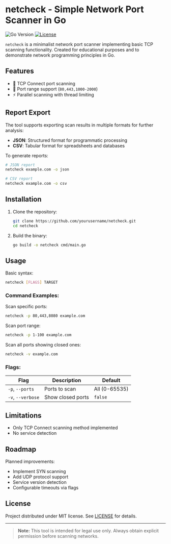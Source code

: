 # netcheck - Simple Network Port Scanner in Go

![Go Version](https://img.shields.io/badge/go-1.18%2B-blue)
[![License](https://img.shields.io/badge/license-MIT-green)](LICENSE)

`netcheck` is a minimalist network port scanner implementing basic TCP scanning functionality. Created for educational purposes and to demonstrate network programming principles in Go.

## Features

- 📡 TCP Connect port scanning
- 🔢 Port range support (`80,443,1000-2000`)
- ⚡ Parallel scanning with thread limiting

## Report Export

The tool supports exporting scan results in multiple formats for further analysis:

- **JSON**: Structured format for programmatic processing
- **CSV**: Tabular format for spreadsheets and databases

To generate reports:
```bash
# JSON report
netcheck example.com -o json

# CSV report
netcheck example.com -o csv
```

## Installation

1. Clone the repository:
   ```bash
   git clone https://github.com/yourusername/netcheck.git
   cd netcheck
   ```

2. Build the binary:
   ```bash
   go build -o netcheck cmd/main.go
   ```


## Usage

Basic syntax:
```bash
netcheck [FLAGS] TARGET
```

### Command Examples:

Scan specific ports:
```bash
netcheck -p 80,443,8080 example.com 
```

Scan port range:
```bash
netcheck -p 1-100 example.com
```

Scan all ports showing closed ones:
```bash
netcheck -v example.com
```

### Flags:
| Flag       | Description                          | Default      |
|------------|-------------------------------------|--------------|
| `-p`, `--ports` | Ports to scan                      | All (0-65535)|
| `-v`, `--verbose` | Show closed ports                 | `false`      |


## Limitations

- Only TCP Connect scanning method implemented
- No service detection

## Roadmap

Planned improvements:
- Implement SYN scanning
- Add UDP protocol support
- Service version detection
- Configurable timeouts via flags

## License

Project distributed under MIT license. See [LICENSE](LICENSE) for details.

---

> **Note:** This tool is intended for legal use only. Always obtain explicit permission before scanning networks.